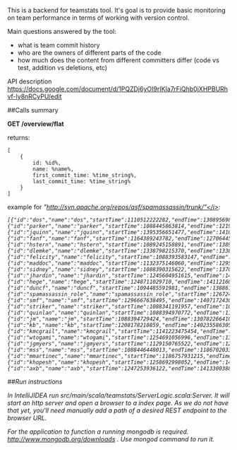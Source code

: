 This is a backend for teamstats tool. It's goal is to provide basic monitoring on team performance in terms of working with version control.

Main questions answered by the tool:
- what is team commit history
- who are the owners of different parts of the code
- how much does the content from different committers differ (code vs test, addition vs deletions, etc)
  
API description https://docs.google.com/document/d/1PQZDj6yOI9rIKIa7rFiQhb0jXHPBURhvf-ly8nRCyPU/edit

##Calls summary

<b>GET /overview/flat</b>

returns: 

    [
        {
            id: %id%,
            name: %name%,
            first_commit_time: %time_string%,
            last_commit_time: %time_string%
        }
    ]

example for <i>"http://svn.apache.org/repos/asf/spamassassin/trunk/"</i>:

    [{"id":"dos","name":"dos","startTime":1110512222282,"endTime":1308956981731},
    {"id":"parker","name":"parker","startTime":1088445863814,"endTime":1219516966976},
    {"id":"jquinn","name":"jquinn","startTime":1395356651477,"endTime":1410526536567},
    {"id":"fanf","name":"fanf","startTime":1164389243782,"endTime":1270644535082},
    {"id":"hstern","name":"hstern","startTime":1089245158891,"endTime":1389804208697},
    {"id":"dlemke","name":"dlemke","startTime":1338798215370,"endTime":1338798215370},
    {"id":"felicity","name":"felicity","startTime":1088393583147,"endTime":1228106340436},
    {"id":"maddoc","name":"maddoc","startTime":1132375146060,"endTime":1295285046828},
    {"id":"sidney","name":"sidney","startTime":1088390315622,"endTime":1370176767198},
    {"id":"jhardin","name":"jhardin","startTime":1245604951615,"endTime":1413232562413},
    {"id":"hege","name":"hege","startTime":1248711029710,"endTime":1411216078083},
    {"id":"duncf","name":"duncf","startTime":1094485591981,"endTime":1388618208687},
    {"id":"spamassassin_role","name":"spamassassin_role","startTime":1267241258248,"endTime":1413341165860},
    {"id":"smf","name":"smf","startTime":1296667638495,"endTime":1407172430121},
    {"id":"striker","name":"striker","startTime":1088341191957,"endTime":1088341191957},
    {"id":"quinlan","name":"quinlan","startTime":1088394970772,"endTime":1154550535553},
    {"id":"jm","name":"jm","startTime":1088394729424,"endTime":1307822664109},
    {"id":"kb","name":"kb","startTime":1208178210859,"endTime":1402355863053},
    {"id":"kmcgrail","name":"kmcgrail","startTime":1141223475454,"endTime":1412779598076},
    {"id":"wtogami","name":"wtogami","startTime":1254691056996,"endTime":1323747103889},
    {"id":"jgmyers","name":"jgmyers","startTime":1129150765522,"endTime":1265234601260},
    {"id":"mss","name":"mss","startTime":1088446448013,"endTime":1186702033016},
    {"id":"mmartinec","name":"mmartinec","startTime":1186757931215,"endTime":1412080258311},
    {"id":"khopesh","name":"khopesh","startTime":1258692998052,"endTime":1409852963975},
    {"id":"axb","name":"axb","startTime":1247253936122,"endTime":1413300388984}]
    
    
##Run instructions
    
In IntelliJIDEA run src/main/scala/teamstats/ServerLogic.scala:Server. It will start an http server and open a browser to a index page. As we do not have that yet, you'll need manually add a path of a desired REST endpoint to the browser URL.

For the application to function a running mongodb is required. http://www.mongodb.org/downloads . Use <i>mongod</i> command to run it.